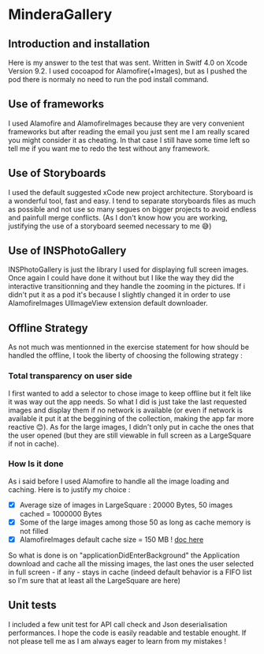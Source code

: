 # MinderaGallery

## Introduction and installation

Here is my answer to the test that was sent. Written in Switf 4.0 on Xcode Version 9.2.  I used cocoapod for Alamofire(+Images), but as I pushed the pod there is normaly no need to run the pod install command.

## Use of frameworks

I used Alamofire and AlamofireImages because they are very convenient frameworks but after reading the email you just sent me I am really scared you might consider it as cheating. In that case I still have some time left so tell me if you want me to redo the test without any framework.

## Use of Storyboards

I used the default suggested xCode new project architecture. Storyboard is a wonderful tool, fast and easy. I tend to separate storyboards files as much as possible and not use so many segues on bigger projects to avoid endless and painfull merge conflicts. (As I don't know how you are working, justifying the use of a storyboard seemed necessary to me 😅)

## Use of INSPhotoGallery

INSPhotoGallery is just the library I used for displaying full screen images. Once again I could have done it without but I like the way they did the interactive transitionning and they handle the zooming in the pictures. If i didn't put it as a pod it's because I slightly changed it in order to use AlamofireImages UIImageView extension default downloader.

## Offline Strategy

As not much was mentionned in the exercise statement for how should be handled the offline, I took the liberty of choosing the following strategy :

### Total transparency on user side

I first wanted to add a selector to chose image to keep offline but it felt like it was way out the app needs. So what I did is just take the last requested images and display them if no network is available (or even if network is available it put it at the beggining of the collection, making the app far more reactive 😊).
As for the large images, I didn't only put in cache the ones that the user opened  (but they are still viewable in full screen as a LargeSquare if not in cache).

### How Is it done

As i said before I used Alamofire to handle all the image loading and caching. Here is to justify my choice :
- [x] Average size of images in LargeSquare : 20000 Bytes, 50 images cached = 1000000 Bytes
- [x] Some of the large images among those 50 as long as cache memory is not filled
- [x] AlamofireImages default cache size = 150 MB ! [doc here](https://github.com/Alamofire/AlamofireImage#image-caching)

So what is done is on "applicationDidEnterBackground" the Application download and cache all the missing images, the last ones the user selected in full screen - if any - stays in cache (indeed default behavior is a FIFO list so I'm sure that at least all the LargeSquare are here)

## Unit tests

I included a few unit test for API call check and Json deserialisation performances.
I hope the code is easily readable and testable enought. If not please tell me as I am always eager to learn from my mistakes !



